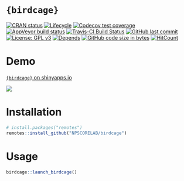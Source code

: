 
<!-- README.Rmd generates README.md. -->

# `{birdcage}`

<!-- badges: start -->

[![CRAN
status](https://www.r-pkg.org/badges/version/birdcage)](https://cran.r-project.org/package=birdcage)
[![Lifecycle](https://img.shields.io/badge/lifecycle-maturing-orange.svg)](https://www.tidyverse.org/lifecycle/#maturing)
[![Codecov test
coverage](https://codecov.io/gh/NPSCORELAB/birdcage/branch/master/graph/badge.svg)](https://codecov.io/gh/NPSCORELAB/birdcage?branch=master)
[![AppVeyor build
status](https://ci.appveyor.com/api/projects/status/github/NPSCORELAB/birdcage?branch=master&svg=true)](https://ci.appveyor.com/project/NPSCORELAB/birdcage)
[![Travis-CI Build
Status](https://travis-ci.org/NPSCORELAB/birdcage.svg?branch=master)](https://travis-ci.org/NPSCORELAB/birdcage)
[![GitHub last
commit](https://img.shields.io/github/last-commit/NPSCORELAB/birdcage.svg)](https://github.com/NPSCORELAB/birdcage/commits/master)
[![License: GPL
v3](https://img.shields.io/badge/License-GPLv3-blue.svg)](https://www.gnu.org/licenses/gpl-3.0)
[![Depends](https://img.shields.io/badge/Depends-GNU_R%3E=3.5-blue.svg)](https://www.r-project.org/)
[![GitHub code size in
bytes](https://img.shields.io/github/languages/code-size/NPSCORELAB/birdcage.svg)](https://github.com/NPSCORELAB/birdcage)
[![HitCount](http://hits.dwyl.io/NPSCORELAB/birdcage.svg)](http://hits.dwyl.io/NPSCORELAB/birdcage)
<!-- badges: end -->

# Demo

[`{birdcage}` on shinyapps.io](https://bknapp.shinyapps.io/birdcage/)

<img src="man/figures/demo.gif" style="display: block; margin: auto;" />

# Installation

``` r
# install.packages("remotes")
remotes::install_github("NPSCORELAB/birdcage")
```

# Usage

``` r
birdcage::launch_birdcage()
```
